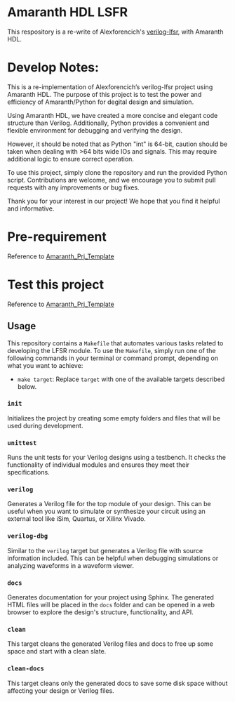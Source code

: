 # Amaranth HDL LSFR
This respository is a re-write of Alexforencich's [verilog-lfsr](https://github.com/alexforencich/verilog-lfsr), with Amaranth HDL.

# Develop Notes:
This is a re-implementation of Alexforencich’s verilog-lfsr project using Amaranth HDL. The purpose of this project is to test the power and efficiency of Amaranth/Python for degital design and simulation.

Using Amaranth HDL, we have created a more concise and elegant code structure than Verilog. Additionally, Python provides a convenient and flexible environment for debugging and verifying the design.

However, it should be noted that as Python "int" is 64-bit, caution should be taken when dealing with >64 bits wide IOs and signals. This may require additional logic to ensure correct operation.

To use this project, simply clone the repository and run the provided Python script. Contributions are welcome, and we encourage you to submit pull requests with any improvements or bug fixes.

Thank you for your interest in our project! We hope that you find it helpful and informative.

# Pre-requirement
Reference to [Amaranth_Prj_Template](https://github.com/weshu/Amaranth_Prj_Template)

# Test this project
Reference to [Amaranth_Prj_Template](https://github.com/weshu/Amaranth_Prj_Template)

## Usage

This repository contains a `Makefile` that automates various tasks related to developing the LFSR module. 
To use the `Makefile`, simply run one of the following commands in your terminal or command prompt, depending on what you want to achieve:

- `make target`: Replace `target` with one of the available targets described below.

### `init`
Initializes the project by creating some empty folders and files that will be used during development.

### `unittest`
Runs the unit tests for your Verilog designs using a testbench. It checks the functionality of individual modules and ensures they meet their specifications.

### `verilog`
Generates a Verilog file for the top module of your design. This can be useful when you want to simulate or synthesize your circuit using an external tool like iSim, Quartus, or Xilinx Vivado.

### `verilog-dbg`
Similar to the `verilog` target but generates a Verilog file with source information included. This can be helpful when debugging simulations or analyzing waveforms in a waveform viewer.

### `docs`
Generates documentation for your project using Sphinx. The generated HTML files will be placed in the `docs` folder and can be opened in a web browser to explore the design's structure, functionality, and API.

### `clean`

This target cleans the generated Verilog files and docs to free up some space and start with a clean slate.

### `clean-docs`

This target cleans only the generated docs to save some disk space without affecting your design or Verilog files.
